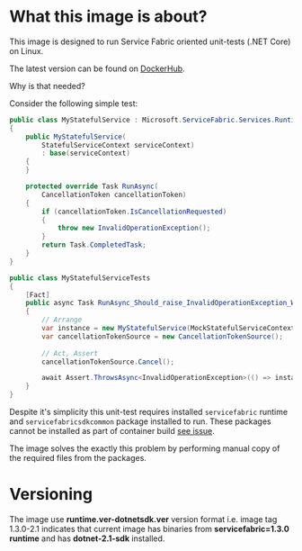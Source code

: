 # What this image is about?

This image is designed to run Service Fabric oriented unit-tests (.NET Core) on Linux.

The latest version can be found on [DockerHub](https://hub.docker.com/r/coherentsolutions/service-fabric-run-tests/). 

Why is that needed?

Consider the following simple test:

``` csharp
public class MyStatefulService : Microsoft.ServiceFabric.Services.Runtime.StatefulService
{
    public MyStatefulService(
        StatefulServiceContext serviceContext)
        : base(serviceContext)
    {
    }

    protected override Task RunAsync(
        CancellationToken cancellationToken)
    {
        if (cancellationToken.IsCancellationRequested)
        {
            throw new InvalidOperationException();
        }
        return Task.CompletedTask;
    }
}

public class MyStatefulServiceTests
{
    [Fact]
    public async Task RunAsync_Should_raise_InvalidOperationException_When_CancellationToken_is_cancelled()
    {
        // Arrange
        var instance = new MyStatefulService(MockStatefulServiceContextFactory.Default);
        var cancellationTokenSource = new CancellationTokenSource();
        
        // Act, Assert
        cancellationTokenSource.Cancel();

        await Assert.ThrowsAsync<InvalidOperationException>(() => instance.InvokeRunAsync(cancellationTokenSource.Token));
    }
}
```

Despite it's simplicity this unit-test requires installed `servicefabric` runtime and `servicefabricsdkcommon` package installed to run. These packages cannot be installed as part of container build [see issue](https://github.com/Azure/service-fabric-issues/issues/1226).

The image solves the exactly this problem by performing manual copy of the required files from the packages.

# Versioning

The image use **runtime.ver-dotnetsdk.ver** version format i.e. image tag 1.3.0-2.1 indicates that current image has binaries from **servicefabric=1.3.0 runtime** and has **dotnet-2.1-sdk** installed.
